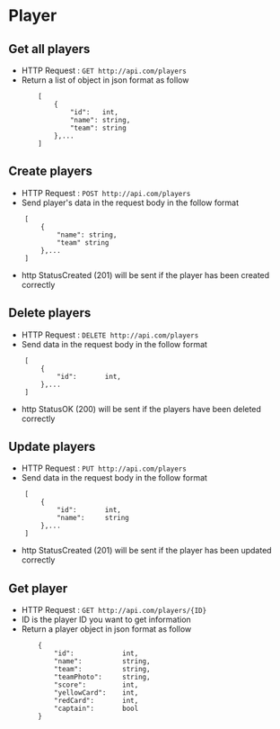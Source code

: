 # Player

## Get all players
* HTTP Request : ```GET http://api.com/players```
* Return a list of object in json format as follow
    ``` 
        [
            {
                "id":   int,    
                "name": string, 
                "team": string
            },...
        ]
    ```

## Create players
* HTTP Request : ```POST http://api.com/players```
* Send player's data in the request body in the follow format 
``` 
    [
        {  
            "name": string, 
            "team" string
        },...
    ]
```
* http StatusCreated (201) will be sent if the player has been created correctly
    
## Delete players
* HTTP Request : ```DELETE http://api.com/players```
* Send data in the request body in the follow format
``` 
    [
        {  
            "id":       int,
        },...
    ]
```
* http StatusOK (200) will be sent if the players have been deleted correctly

## Update players
* HTTP Request : ```PUT http://api.com/players```
* Send data in the request body in the follow format
``` 
    [
        {  
            "id":       int,
            "name":     string 
        },...
    ]
```
* http StatusCreated (201) will be sent if the player has been updated correctly

## Get player
* HTTP Request : ```GET http://api.com/players/{ID}```
* ID is the player ID you want to get information
* Return a player object in json format as follow
    ``` 
        {
            "id":            int,
            "name":          string,
            "team":          string,
            "teamPhoto":     string,
            "score":         int,
            "yellowCard":    int,
            "redCard":       int,
            "captain":       bool
        }
    ```